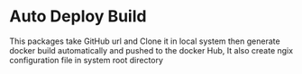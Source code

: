 # Auto Deploy Build

This packages take GitHub url and Clone it in local system then generate docker build
automatically and pushed to the docker Hub, It also create ngix configuration file in system root directory